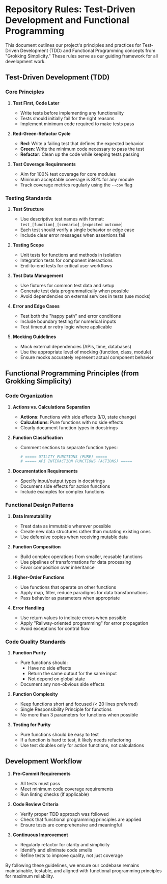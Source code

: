 # Repository Rules: Test-Driven Development and Functional Programming

This document outlines our project's principles and practices for Test-Driven Development (TDD) and Functional Programming concepts from "Grokking Simplicity." These rules serve as our guiding framework for all development work.

## Test-Driven Development (TDD)

### Core Principles

1. **Test First, Code Later**
   - Write tests before implementing any functionality
   - Tests should initially fail for the right reasons
   - Implement minimum code required to make tests pass

2. **Red-Green-Refactor Cycle**
   - **Red**: Write a failing test that defines the expected behavior
   - **Green**: Write the minimum code necessary to pass the test
   - **Refactor**: Clean up the code while keeping tests passing

3. **Test Coverage Requirements**
   - Aim for 100% test coverage for core modules
   - Minimum acceptable coverage is 80% for any module
   - Track coverage metrics regularly using the `--cov` flag

### Testing Standards

1. **Test Structure**
   - Use descriptive test names with format: `test_[function]_[scenario]_[expected outcome]`
   - Each test should verify a single behavior or edge case
   - Include clear error messages when assertions fail

2. **Testing Scope**
   - Unit tests for functions and methods in isolation
   - Integration tests for component interactions
   - End-to-end tests for critical user workflows

3. **Test Data Management**
   - Use fixtures for common test data and setup
   - Generate test data programmatically when possible
   - Avoid dependencies on external services in tests (use mocks)

4. **Error and Edge Cases**
   - Test both the "happy path" and error conditions
   - Include boundary testing for numerical inputs
   - Test timeout or retry logic where applicable

5. **Mocking Guidelines**
   - Mock external dependencies (APIs, time, databases)
   - Use the appropriate level of mocking (function, class, module)
   - Ensure mocks accurately represent actual component behavior

## Functional Programming Principles (from Grokking Simplicity)

### Code Organization

1. **Actions vs. Calculations Separation**
   - **Actions**: Functions with side effects (I/O, state change)
   - **Calculations**: Pure functions with no side effects
   - Clearly document function types in docstrings

2. **Function Classification**
   - Comment sections to separate function types:
     ```python
     # ===== UTILITY FUNCTIONS (PURE) =====
     # ===== API INTERACTION FUNCTIONS (ACTIONS) =====
     ```

3. **Documentation Requirements**
   - Specify input/output types in docstrings
   - Document side effects for action functions
   - Include examples for complex functions

### Functional Design Patterns

1. **Data Immutability**
   - Treat data as immutable wherever possible
   - Create new data structures rather than mutating existing ones
   - Use defensive copies when receiving mutable data

2. **Function Composition**
   - Build complex operations from smaller, reusable functions
   - Use pipelines of transformations for data processing
   - Favor composition over inheritance

3. **Higher-Order Functions**
   - Use functions that operate on other functions
   - Apply map, filter, reduce paradigms for data transformations
   - Pass behavior as parameters when appropriate

4. **Error Handling**
   - Use return values to indicate errors when possible
   - Apply "Railway-oriented programming" for error propagation
   - Avoid exceptions for control flow

### Code Quality Standards

1. **Function Purity**
   - Pure functions should:
     - Have no side effects
     - Return the same output for the same input
     - Not depend on global state
   - Document any non-obvious side effects

2. **Function Complexity**
   - Keep functions short and focused (< 20 lines preferred)
   - Single Responsibility Principle for functions
   - No more than 3 parameters for functions when possible

3. **Testing for Purity**
   - Pure functions should be easy to test
   - If a function is hard to test, it likely needs refactoring
   - Use test doubles only for action functions, not calculations

## Development Workflow

1. **Pre-Commit Requirements**
   - All tests must pass
   - Meet minimum code coverage requirements
   - Run linting checks (if applicable)

2. **Code Review Criteria**
   - Verify proper TDD approach was followed
   - Check that functional programming principles are applied
   - Ensure tests are comprehensive and meaningful

3. **Continuous Improvement**
   - Regularly refactor for clarity and simplicity
   - Identify and eliminate code smells
   - Refine tests to improve quality, not just coverage

By following these guidelines, we ensure our codebase remains maintainable, testable, and aligned with functional programming principles for maximum reliability.